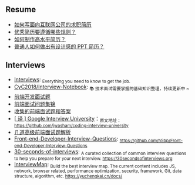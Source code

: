 ## Resume

* [如何写面向互联网公司的求职简历](http://blog.devtang.com/2013/12/22/how-to-write-resume-for-it-company/)
* [优秀简历要遵循哪些规则？](https://www.zhihu.com/question/20184884)
* [如何制作高水平简历？](https://www.zhihu.com/question/21187514)
* [普通人如何做出有设计感的 PPT 简历？](https://www.zhihu.com/question/36943039)

## Interviews

* [Interviews](https://github.com/kdn251/interviews): <sub>Everything you need to know to get the job.</sub>
* [CyC2018/Interview-Notebook](https://github.com/CyC2018/Interview-Notebook): <sub>📚 技术面试需要掌握的基础知识整理，持续更新中 ~</sub>
* [前端开发面试题](https://github.com/markyun/My-blog/tree/master/Front-end-Developer-Questions)
* [前端面试问题集锦](https://github.com/helloqingfeng/Awsome-Front-End-learning-resource/tree/master/21-Front-end-Interview-questions)
* [收集的前端面试题和答案](https://github.com/helloqingfeng/Awsome-Front-End-learning-resource/tree/master/23-FE-interview-master)
* [[ 译 ] Google Interview University](https://github.com/helloqingfeng/Awsome-Front-End-learning-resource/tree/master/29-google-interview-university)：<sub>原文地址：https://github.com/jwasham/coding-interview-university</sub>
* [几道高级前端面试题解析](https://juejin.im/post/5aa8a07cf265da238a3022a4)
* [Front-end-Developer-Interview-Questions](https://github.com/h5bp/Front-end-Developer-Interview-Questions): <sub>https://github.com/h5bp/Front-end-Developer-Interview-Questions</sub>
* [30-seconds-of-interviews](https://github.com/fejes713/30-seconds-of-interviews): <sub>A curated collection of common interview questions to help you prepare for your next interview. https://30secondsofinterviews.org</sub>
* [InterviewMap](https://github.com/InterviewMap/InterviewMap): <sub>Build the best interview map. The current content includes JS, network, browser related, performance optimization, security, framework, Git, data structure, algorithm, etc. https://yuchengkai.cn/docs/</sub>
